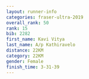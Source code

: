 ```yaml
---
layout: runner-info 
categories: fraser-ultra-2019 
overall_rank: 50
rank: 15
bib: 2282
first_name: Kavi Vitya
last_name: A/p Kathiravelo
distance: 22KM
category: 22KM
gender: Female
finish_time: 3-31-39
---
```

